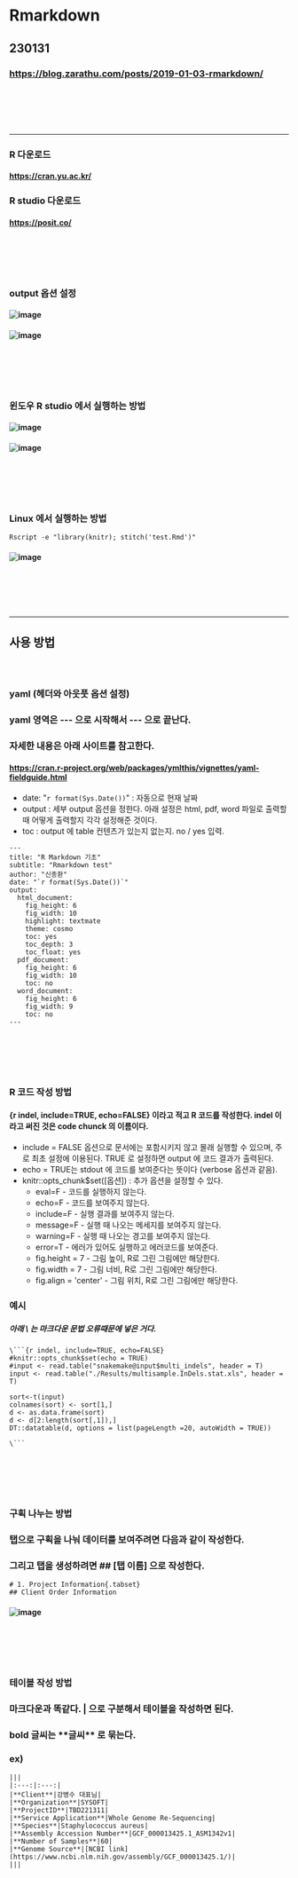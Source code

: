 # Rmarkdown
## 230131
### https://blog.zarathu.com/posts/2019-01-03-rmarkdown/
### <br/><br/><br/>

--------------------------------------------------------------------------------------------
### R 다운로드
#### https://cran.yu.ac.kr/
### R studio 다운로드
#### https://posit.co/
### <br/><br/><br/>

### output 옵션 설정
#### ![image](https://user-images.githubusercontent.com/62974484/215626796-d895667d-c267-4d79-9b53-9fd708e93e7c.png)
#### ![image](https://user-images.githubusercontent.com/62974484/215627012-d2737450-1465-4394-9cc2-1527757e7f74.png)
### <br/><br/><br/>

### 윈도우 R studio 에서 실행하는 방법
#### ![image](https://user-images.githubusercontent.com/62974484/215626666-8fa45579-900b-4ddc-ae38-ce0f015186e5.png)
#### ![image](https://user-images.githubusercontent.com/62974484/215626706-0e691163-abc2-417a-aa5f-e1b644e9a263.png)
### <br/><br/><br/>

### Linux 에서 실행하는 방법
```
Rscript -e "library(knitr); stitch('test.Rmd')"
```
#### ![image](https://user-images.githubusercontent.com/62974484/215626544-cbf92857-4c79-4d73-8638-255fb8275784.png)
### <br/><br/><br/>

--------------------------------------------------------------------------------------------
## 사용 방법
### <br/>

### yaml (헤더와 아웃풋 옵션 설정)
### yaml 영역은 --- 으로 시작해서 --- 으로 끝난다.
### 자세한 내용은 아래 사이트를 참고한다.
#### https://cran.r-project.org/web/packages/ymlthis/vignettes/yaml-fieldguide.html
- date: "`r format(Sys.Date())`" : 자동으로 현재 날짜
- output : 세부 output 옵션을 정한다. 아래 설정은 html, pdf, word 파일로 출력할 때 어떻게 출력할지 각각 설정해준 것이다.
- toc : output 에 table 컨텐츠가 있는지 없는지. no / yes 입력.
```
---
title: "R Markdown 기초"
subtitle: "Rmarkdown test"
author: "신종환"
date: "`r format(Sys.Date())`"
output:
  html_document:
    fig_height: 6
    fig_width: 10
    highlight: textmate
    theme: cosmo
    toc: yes
    toc_depth: 3
    toc_float: yes
  pdf_document:
    fig_height: 6
    fig_width: 10
    toc: no
  word_document:
    fig_height: 6
    fig_width: 9
    toc: no
---
```
### <br/><br/><br/>

### R 코드 작성 방법
#### {r indel, include=TRUE, echo=FALSE} 이라고 적고 R 코드를 작성한다. indel 이라고 써진 것은 code chunck 의 이름이다.
- include = FALSE 옵션으로 문서에는 포함시키지 않고 몰래 실행할 수 있으며, 주로 최초 설정에 이용된다. TRUE 로 설정하면 output 에 코드 결과가 출력된다.
- echo = TRUE는 stdout 에 코드를 보여준다는 뜻이다 (verbose 옵션과 같음).
- knitr::opts_chunk$set(\[옵션\]) : 추가 옵션을 설정할 수 있다.
  - eval=F - 코드를 실행하지 않는다.
  - echo=F - 코드를 보여주지 않는다.
  - include=F - 실행 결과를 보여주지 않는다.
  - message=F - 실행 때 나오는 메세지를 보여주지 않는다.
  - warning=F - 실행 때 나오는 경고를 보여주지 않는다.
  - error=T - 에러가 있어도 실행하고 에러코드를 보여준다.
  - fig.height = 7 - 그림 높이, R로 그린 그림에만 해당한다.
  - fig.width = 7 - 그림 너비, R로 그린 그림에만 해당한다.
  - fig.align = 'center' - 그림 위치, R로 그린 그림에만 해당한다.
### 예시
##### 아래 \ 는 마크다운 문법 오류때문에 넣은 거다. 
```
\```{r indel, include=TRUE, echo=FALSE}
#knitr::opts_chunk$set(echo = TRUE)
#input <- read.table("snakemake@input$multi_indels", header = T)
input <- read.table("./Results/multisample.InDels.stat.xls", header = T)

sort<-t(input)
colnames(sort) <- sort[1,]
d <- as.data.frame(sort)
d <- d[2:length(sort[,1]),]
DT::datatable(d, options = list(pageLength =20, autoWidth = TRUE))

\```
```
### <br/><br/><br/>

### 구획 나누는 방법
### 탭으로 구획을 나눠 데이터를 보여주려면 다음과 같이 작성한다.
### 그리고 탭을 생성하려면 ## \[탭 이름\] 으로 작성한다.
```
# 1. Project Information{.tabset}
## Client Order Information
```
#### ![image](https://user-images.githubusercontent.com/62974484/215639045-1f73d521-51a5-400c-b096-c288e6340d78.png)
### <br/><br/><br/>

### 테이블 작성 방법
### 마크다운과 똑같다. | 으로 구분해서 테이블을 작성하면 된다.
### bold 글씨는 \*\*글씨\*\* 로 묶는다.
### ex)
```
|||
|:---:|:---:|
|**Client**|강병수 대표님|
|**Organization**|SYSOFT|
|**ProjectID**|TBD221311|
|**Service Application**|Whole Genome Re-Sequencing|
|**Species**|Staphylococcus aureus|
|**Assembly Accession Number**|GCF_000013425.1_ASM1342v1|
|**Number of Samples**|60|
|**Genome Source**|[NCBI link](https://www.ncbi.nlm.nih.gov/assembly/GCF_000013425.1/)|
|||
```

